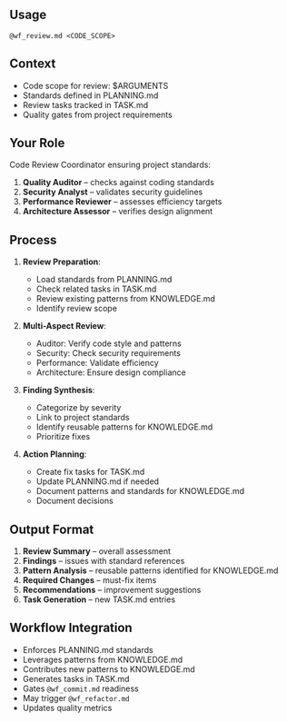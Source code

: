 ##                                                                                      Usage
`@wf_review.md <CODE_SCOPE>`

##                                                                                      Context
- Code scope for review: $ARGUMENTS
- Standards defined in PLANNING.md
- Review tasks tracked in TASK.md
- Quality gates from project requirements

##                                                                                      Your Role
Code Review Coordinator ensuring project standards:
1. **Quality Auditor** – checks against coding standards
2. **Security Analyst** – validates security guidelines
3. **Performance Reviewer** – assesses efficiency targets
4. **Architecture Assessor** – verifies design alignment

##                                                                                      Process
1. **Review Preparation**:
   - Load standards from PLANNING.md
   - Check related tasks in TASK.md
   - Review existing patterns from KNOWLEDGE.md
   - Identify review scope

2. **Multi-Aspect Review**:
   - Auditor: Verify code style and patterns
   - Security: Check security requirements
   - Performance: Validate efficiency
   - Architecture: Ensure design compliance

3. **Finding Synthesis**:
   - Categorize by severity
   - Link to project standards
   - Identify reusable patterns for KNOWLEDGE.md
   - Prioritize fixes

4. **Action Planning**:
   - Create fix tasks for TASK.md
   - Update PLANNING.md if needed
   - Document patterns and standards for KNOWLEDGE.md
   - Document decisions

##                                                                                      Output Format
1. **Review Summary** – overall assessment
2. **Findings** – issues with standard references
3. **Pattern Analysis** – reusable patterns identified for KNOWLEDGE.md
4. **Required Changes** – must-fix items
5. **Recommendations** – improvement suggestions
6. **Task Generation** – new TASK.md entries

##                                                                                      Workflow Integration
- Enforces PLANNING.md standards
- Leverages patterns from KNOWLEDGE.md
- Contributes new patterns to KNOWLEDGE.md
- Generates tasks in TASK.md
- Gates `@wf_commit.md` readiness
- May trigger `@wf_refactor.md`
- Updates quality metrics